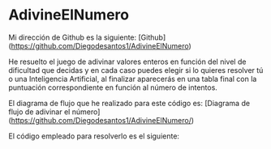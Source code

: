 # AdivineElNumero

Mi dirección de Github es la siguiente: [Github] (https://github.com/Diegodesantos1/AdivineElNumero)

He resuelto el juego de adivinar valores enteros en función del nivel de dificultad que decidas y en cada caso puedes elegir si lo quieres resolver tú o una Inteligencia Artificial, al finalizar aparecerás en una tabla final con la puntuación correspondiente en función al número de intentos.

El diagrama de flujo que he realizado para este código es:
[Diagrama de flujo de adivinar el número]
(https://github.com/Diegodesantos1/AdivineElNumero/)

El código empleado para resolverlo es el siguiente:


```
